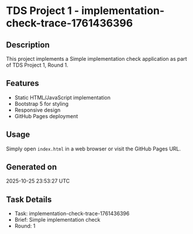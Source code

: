 # TDS Project 1 - implementation-check-trace-1761436396

## Description
This project implements a Simple implementation check application as part of TDS Project 1, Round 1.

## Features
- Static HTML/JavaScript implementation
- Bootstrap 5 for styling
- Responsive design
- GitHub Pages deployment

## Usage
Simply open `index.html` in a web browser or visit the GitHub Pages URL.

## Generated on
2025-10-25 23:53:27 UTC

## Task Details
- Task: implementation-check-trace-1761436396
- Brief: Simple implementation check
- Round: 1
